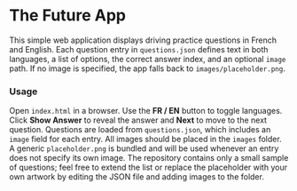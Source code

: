 # The Future App
This simple web application displays driving practice questions in French and English.
Each question entry in `questions.json` defines text in both languages, a list of options, the correct answer index, and an optional `image` path. If no image is specified, the app falls back to `images/placeholder.png`.

### Usage

Open `index.html` in a browser. Use the **FR / EN** button to toggle languages.
Click **Show Answer** to reveal the answer and **Next** to move to the next question.
Questions are loaded from `questions.json`, which includes an `image` field for
each entry. All images should be placed in the `images` folder. A generic
`placeholder.png` is bundled and will be used whenever an entry does not specify
its own image. The repository contains only a small sample of questions; feel
free to extend the list or replace the placeholder with your own artwork by
editing the JSON file and adding images to the folder.
